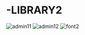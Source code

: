 # -LIBRARY2

![admin11](https://user-images.githubusercontent.com/37147607/130272253-77ac25fd-6104-4e24-9377-c56f3d270802.PNG)
![admin12](https://user-images.githubusercontent.com/37147607/130272272-a6aa36e9-411a-45ee-a034-fbb5d19b34c1.PNG)
![font2](https://user-images.githubusercontent.com/37147607/130272294-4d6793bf-3383-43eb-8675-84d16eaf2d5b.PNG)
